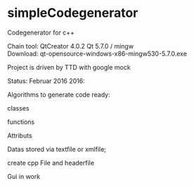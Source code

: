 # simpleCodegenerator
Codegenerator for c++ 


Chain tool:
QtCreator 4.0.2
Qt 5.7.0 / mingw   
Download: qt-opensource-windows-x86-mingw530-5.7.0.exe

Project is driven by TTD with google mock

Status:
Februar 2016 2016:

Algorithms to generate code ready:

classes

functions

Attributs

Datas stored via textfile or xmlfile;

create cpp File and headerfile 

Gui in work

